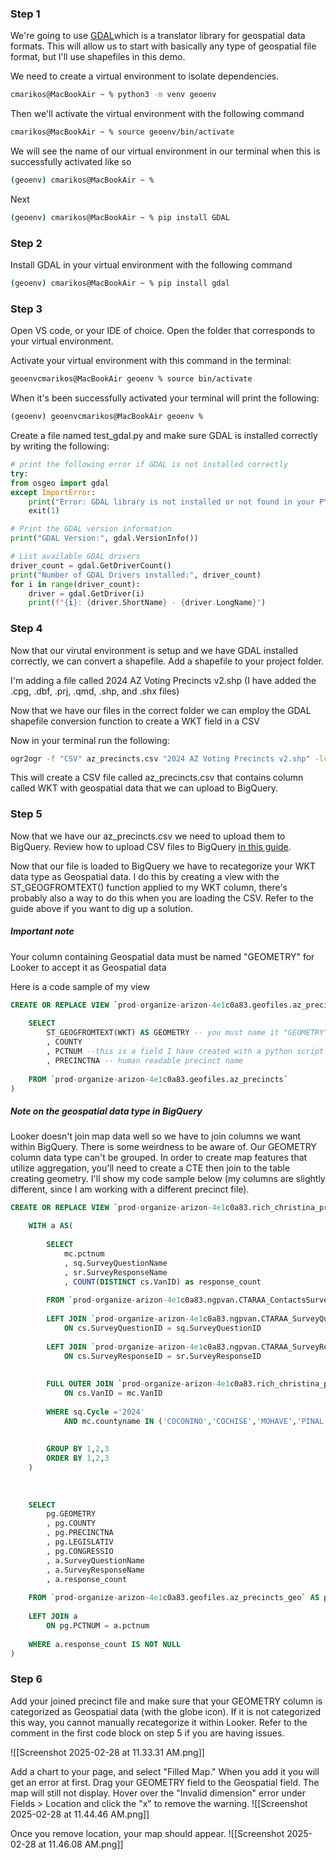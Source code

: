 
### Step 1
We're going to use [GDAL](https://gdal.org/en/stable/)which is a translator library for geospatial data formats. This will allow us to start with basically any type of geospatial file format, but I'll use shapefiles in this demo. 

We need to create a virtual environment to isolate dependencies.

```zsh
cmarikos@MacBookAir ~ % python3 -m venv geoenv
```

Then we'll activate the virtual environment with the following command
```zsh
cmarikos@MacBookAir ~ % source geoenv/bin/activate
```

We will see the name of our virtual environment in our terminal when this is successfully activated like so
```zsh
(geoenv) cmarikos@MacBookAir ~ %
```

Next
```zsh
(geoenv) cmarikos@MacBookAir ~ % pip install GDAL
```

### Step 2

Install GDAL in your virtual environment with the following command
```zsh
(geoenv) cmarikos@MacBookAir ~ % pip install gdal
```

### Step 3
Open VS code, or your IDE of choice. Open the folder that corresponds to your virtual environment.

Activate your virtual environment with this command in the terminal:
```zsh
geoenvcmarikos@MacBookAir geoenv % source bin/activate
```

When it's been successfully activated your terminal will print the following:
```zsh
(geoenv) geoenvcmarikos@MacBookAir geoenv % 
```

Create a file named test_gdal.py and make sure GDAL is installed correctly by writing the following:
```python
# print the following error if GDAL is not installed correctly
try:
from osgeo import gdal
except ImportError:
	print("Error: GDAL library is not installed or not found in your PYTHONPATH.")
	exit(1)

# Print the GDAL version information
print("GDAL Version:", gdal.VersionInfo())

# List available GDAL drivers
driver_count = gdal.GetDriverCount()
print("Number of GDAL Drivers installed:", driver_count)
for i in range(driver_count):
	driver = gdal.GetDriver(i)
	print(f"{i}: {driver.ShortName} - {driver.LongName}")
```

### Step 4
Now that our virutal environment is setup and we have GDAL installed correctly, we can convert a shapefile. Add a shapefile to your project folder.

I'm adding a file called 2024 AZ Voting Precincts v2.shp (I have added the .cpg, .dbf, .prj, .qmd, .shp, and .shx files)

Now that we have our files in the correct folder we can employ the GDAL shapefile conversion function to create a WKT field in a CSV

Now in your terminal run the following:
```zsh
ogr2ogr -f "CSV" az_precincts.csv "2024 AZ Voting Precincts v2.shp" -lco GEOMETRY=AS_WKT
```

This will create a CSV file called az_precincts.csv that contains column called WKT with geospatial data that we can upload to BigQuery.


### Step 5
Now that we have our az_precincts.csv we need to upload them to BigQuery. Review how to upload CSV files to BigQuery [in this guide](https://cloud.google.com/bigquery/docs/loading-data-cloud-storage-csv).

Now that our file is loaded to BigQuery we have to recategorize your WKT data type as Geospatial data. I do this by creating a view with the ST_GEOGFROMTEXT() function applied to my WKT column, there's probably also a way to do this when you are loading the CSV. Refer to the guide above if you want to dig up a solution.

##### Important note
Your column containing Geospatial data must be named "GEOMETRY" for Looker to accept it as Geospatial data

Here is a code sample of my view
```SQL
CREATE OR REPLACE VIEW `prod-organize-arizon-4e1c0a83.geofiles.az_precincts_geo AS(
	
	SELECT
		ST_GEOGFROMTEXT(WKT) AS GEOMETRY -- you must name it "GEOMETRY" for Looker to categorize it correctly as Geospatial data
		, COUNTY
		, PCTNUM --this is a field I have created with a python script so I can have an exact match by precinct since AZ precinct names are inconsistent accross VAN/Voterfiles
		, PRECINCTNA -- human readable precinct name
	
	FROM `prod-organize-arizon-4e1c0a83.geofiles.az_precincts`
)
```

##### Note on the geospatial data type in BigQuery
Looker doesn't join map data well so we have to join columns we want within BigQuery. There is some weirdness to be aware of. Our GEOMETRY column data type can't be grouped. In order to create map features that utilize aggregation, you'll need to create a CTE then join to the table creating geometry. I'll show my code sample below (my columns are slightly different, since I am working with a different precinct file).

```SQL
CREATE OR REPLACE VIEW `prod-organize-arizon-4e1c0a83.rich_christina_proj.sr_by_pctnum_c4_2024` AS (

	WITH a AS(
		
		SELECT
			mc.pctnum
			, sq.SurveyQuestionName
			, sr.SurveyResponseName
			, COUNT(DISTINCT cs.VanID) as response_count
		
		FROM `prod-organize-arizon-4e1c0a83.ngpvan.CTARAA_ContactsSurveyResponses_VF` AS cs
		
		LEFT JOIN `prod-organize-arizon-4e1c0a83.ngpvan.CTARAA_SurveyQuestions` AS sq
			ON cs.SurveyQuestionID = sq.SurveyQuestionID
		
		LEFT JOIN `prod-organize-arizon-4e1c0a83.ngpvan.CTARAA_SurveyResponses` AS sr
			ON cs.SurveyResponseID = sr.SurveyResponseID
		
		  
		FULL OUTER JOIN `prod-organize-arizon-4e1c0a83.rich_christina_proj.modified_c4_precincts_2024` as mc
			ON cs.VanID = mc.VanID
		
		WHERE sq.Cycle ='2024'
			AND mc.countyname IN ('COCONINO','COCHISE','MOHAVE','PINAL','PIMA','YAVAPAI','YUMA')
		  
		
		GROUP BY 1,2,3
		ORDER BY 1,2,3
	)
	
	  
	
	SELECT
		pg.GEOMETRY
		, pg.COUNTY
		, pg.PRECINCTNA
		, pg.LEGISLATIV
		, pg.CONGRESSIO
		, a.SurveyQuestionName
		, a.SurveyResponseName
		, a.response_count
	
	FROM `prod-organize-arizon-4e1c0a83.geofiles.az_precincts_geo` AS pg
	
	LEFT JOIN a
		ON pg.PCTNUM = a.pctnum  
	
	WHERE a.response_count IS NOT NULL
)
```

### Step 6
Add your joined precinct file and make sure that your GEOMETRY column is categorized as Geospatial data (with the globe icon). If it is not categorized this way, you cannot manually recategorize it within Looker. Refer to the comment in the first code block on step 5 if you are having issues.

![[Screenshot 2025-02-28 at 11.33.31 AM.png]]

Add a chart to your page, and select "Filled Map." When you add it you will get an error at first. Drag your GEOMETRY field to the Geospatial field. The map will still not display. Hover over the "Invalid dimension" error under Fields > Location and click the "x" to remove the warning. ![[Screenshot 2025-02-28 at 11.44.46 AM.png]]

Once you remove location, your map should appear.
![[Screenshot 2025-02-28 at 11.46.08 AM.png]]